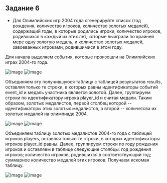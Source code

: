 ## Задание 6 
 
* Для Олимпийских игр 2004 года сгенерируйте список (год рождения, количество игроков, количество золотых медалей), содержащий годы, в которые родились игроки, количество игроков, родившихся в каждый из этих лет, которые выиграли по крайней мере одну золотую медаль, и количество золотых медалей, завоеванных игроками, родившимися в этом году. 
 
Для начала выделяем события, которые произошли на Олимпийских играх 2004-го года. 
 
 ![image](https://user-images.githubusercontent.com/59981377/139534391-b9db5dcb-a0d1-4718-8a90-29309a1452d1.png) 
 ![image](https://user-images.githubusercontent.com/59981377/139534696-b042d1ba-5dbf-4d2b-8aff-1f72975ec723.png) 
  
Объединяем эту получившуюся таблицу с таблицей результатов results, оставляя только те строки, в которых равны идентификаторы событий event_id и медаль участника является золотой. Далее, группируем строки по идентификатору игрока player_id и считая медали. Таким образом, золотых медалистов, первой столбец которой -- идентификаторы этих золотых медалистов, а второй -- количетсва их золотых медалей на олимпиаде 2004. 
 
![image](https://user-images.githubusercontent.com/59981377/139534653-901b3dad-08a0-4f3c-bf0b-fa4f830a8533.png) 
![image](https://user-images.githubusercontent.com/59981377/139534662-6b49d022-3d9c-49fb-80d0-e7fd852204cf.png) 
 
Объединяем таблицу золотых медалистов 2004-го года с таблицей игроков players, оставляя только те строки, в которых идентификаторы игроков player_id равны. Далее, группируем строки по году рождения игроков и оставляем в таблице следующие столбцы: год рождения игроков; количество игроков, родившихся в соответствующий год; суммарное количество медалей этих игроков. Получаем искомая таблицу. 
 
 ![image](https://user-images.githubusercontent.com/59981377/139534987-c8c32771-76bd-4eeb-b6b5-d747ba61b4e8.png) 
![image](https://user-images.githubusercontent.com/59981377/139535007-a14048e6-499a-4c9c-8d99-686091029561.png) 
 
